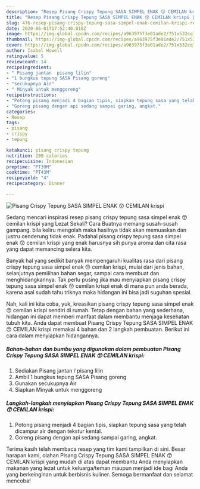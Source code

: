 ```yaml
---
description: "Resep Pisang Crispy Tepung SASA SIMPEL ENAK 😙 CEMILAN krispi | Resep Bumbu Pisang Crispy Tepung SASA SIMPEL ENAK 😙 CEMILAN krispi Yang Sedap"
title: "Resep Pisang Crispy Tepung SASA SIMPEL ENAK 😙 CEMILAN krispi | Resep Bumbu Pisang Crispy Tepung SASA SIMPEL ENAK 😙 CEMILAN krispi Yang Sedap"
slug: 476-resep-pisang-crispy-tepung-sasa-simpel-enak-cemilan-krispi-resep-bumbu-pisang-crispy-tepung-sasa-simpel-enak-cemilan-krispi-yang-sedap
date: 2020-06-01T17:52:40.018Z
image: https://img-global.cpcdn.com/recipes/a963975f3e01ade2/751x532cq70/pisang-crispy-tepung-sasa-simpel-enak-😙-cemilan-krispi-foto-resep-utama.jpg
thumbnail: https://img-global.cpcdn.com/recipes/a963975f3e01ade2/751x532cq70/pisang-crispy-tepung-sasa-simpel-enak-😙-cemilan-krispi-foto-resep-utama.jpg
cover: https://img-global.cpcdn.com/recipes/a963975f3e01ade2/751x532cq70/pisang-crispy-tepung-sasa-simpel-enak-😙-cemilan-krispi-foto-resep-utama.jpg
author: Isabel Howell
ratingvalue: 5
reviewcount: 14
recipeingredient:
- " Pisang jantan  pisang lilin"
- "1 bungkus tepung SASA Pisang goreng"
- "secukupnya Air"
- " Minyak untuk menggoreng"
recipeinstructions:
- "Potong pisang menjadi 4 bagian tipis, siapkan tepung sasa yang telah dicampur air dengan tekstur kental."
- "Goreng pisang dengan api sedang sampai garing, angkat."
categories:
- Resep
tags:
- pisang
- crispy
- tepung

katakunci: pisang crispy tepung 
nutrition: 209 calories
recipecuisine: Indonesian
preptime: "PT39M"
cooktime: "PT43M"
recipeyield: "4"
recipecategory: Dinner

---
```



![Pisang Crispy Tepung SASA SIMPEL ENAK 😙 CEMILAN krispi](https://img-global.cpcdn.com/recipes/a963975f3e01ade2/751x532cq70/pisang-crispy-tepung-sasa-simpel-enak-😙-cemilan-krispi-foto-resep-utama.jpg)

Sedang mencari inspirasi resep pisang crispy tepung sasa simpel enak 😙 cemilan krispi yang Lezat Sekali? Cara Buatnya memang susah-susah gampang. bila keliru mengolah maka hasilnya tidak akan memuaskan dan justru cenderung tidak enak. Padahal pisang crispy tepung sasa simpel enak 😙 cemilan krispi yang enak harusnya sih punya aroma dan cita rasa yang dapat memancing selera kita.

Banyak hal yang sedikit banyak mempengaruhi kualitas rasa dari pisang crispy tepung sasa simpel enak 😙 cemilan krispi, mulai dari jenis bahan, selanjutnya pemilihan bahan segar, sampai cara membuat dan menghidangkannya. Tak perlu pusing jika mau menyiapkan pisang crispy tepung sasa simpel enak 😙 cemilan krispi enak di mana pun anda berada, karena asal sudah tahu triknya maka hidangan ini bisa jadi suguhan spesial.




Nah, kali ini kita coba, yuk, kreasikan pisang crispy tepung sasa simpel enak 😙 cemilan krispi sendiri di rumah. Tetap dengan bahan yang sederhana, hidangan ini dapat memberi manfaat dalam membantu menjaga kesehatan tubuh kita. Anda dapat membuat Pisang Crispy Tepung SASA SIMPEL ENAK 😙 CEMILAN krispi memakai 4 bahan dan 2 langkah pembuatan. Berikut ini cara dalam menyiapkan hidangannya.

<!--inarticleads1-->

##### Bahan-bahan dan bumbu yang digunakan dalam pembuatan Pisang Crispy Tepung SASA SIMPEL ENAK 😙 CEMILAN krispi:

1. Sediakan  Pisang jantan / pisang lilin
1. Ambil 1 bungkus tepung SASA Pisang goreng
1. Gunakan secukupnya Air
1. Siapkan  Minyak untuk menggoreng




<!--inarticleads2-->

##### Langkah-langkah menyiapkan Pisang Crispy Tepung SASA SIMPEL ENAK 😙 CEMILAN krispi:

1. Potong pisang menjadi 4 bagian tipis, siapkan tepung sasa yang telah dicampur air dengan tekstur kental.
1. Goreng pisang dengan api sedang sampai garing, angkat.




Terima kasih telah membaca resep yang tim kami tampilkan di sini. Besar harapan kami, olahan Pisang Crispy Tepung SASA SIMPEL ENAK 😙 CEMILAN krispi yang mudah di atas dapat membantu Anda menyiapkan makanan yang lezat untuk keluarga/teman maupun menjadi ide bagi Anda yang berkeinginan untuk berbisnis kuliner. Semoga bermanfaat dan selamat mencoba!
